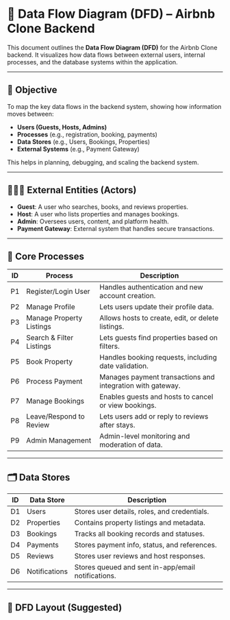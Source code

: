 # 📘 Data Flow Diagram (DFD) – Airbnb Clone Backend

This document outlines the **Data Flow Diagram (DFD)** for the Airbnb Clone backend. It visualizes how data flows between external users, internal processes, and the database systems within the application.

---

## 🎯 Objective

To map the key data flows in the backend system, showing how information moves between:
- **Users (Guests, Hosts, Admins)**
- **Processes** (e.g., registration, booking, payments)
- **Data Stores** (e.g., Users, Bookings, Properties)
- **External Systems** (e.g., Payment Gateway)

This helps in planning, debugging, and scaling the backend system.

---

## 🧑‍🤝‍🧑 External Entities (Actors)

- **Guest**: A user who searches, books, and reviews properties.
- **Host**: A user who lists properties and manages bookings.
- **Admin**: Oversees users, content, and platform health.
- **Payment Gateway**: External system that handles secure transactions.

---

## 🔁 Core Processes

| ID | Process                   | Description |
|----|---------------------------|-------------|
| P1 | Register/Login User       | Handles authentication and new account creation. |
| P2 | Manage Profile            | Lets users update their profile data. |
| P3 | Manage Property Listings  | Allows hosts to create, edit, or delete listings. |
| P4 | Search & Filter Listings  | Lets guests find properties based on filters. |
| P5 | Book Property             | Handles booking requests, including date validation. |
| P6 | Process Payment           | Manages payment transactions and integration with gateway. |
| P7 | Manage Bookings           | Enables guests and hosts to cancel or view bookings. |
| P8 | Leave/Respond to Review   | Lets users add or reply to reviews after stays. |
| P9 | Admin Management          | Admin-level monitoring and moderation of data. |

---

## 🗂️ Data Stores

| ID | Data Store   | Description |
|----|--------------|-------------|
| D1 | Users        | Stores user details, roles, and credentials. |
| D2 | Properties   | Contains property listings and metadata. |
| D3 | Bookings     | Tracks all booking records and statuses. |
| D4 | Payments     | Stores payment info, status, and references. |
| D5 | Reviews      | Stores user reviews and host responses. |
| D6 | Notifications| Stores queued and sent in-app/email notifications. |

---

## 📐 DFD Layout (Suggested)

